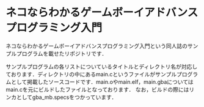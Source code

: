 # ネコならわかるゲームボーイアドバンスプログラミング入門

ネコならわかるゲームボーイアドバンスプログラミング入門という同人誌のサンプルプログラムを載せたリポジトリです．

サンプルプログラムの各リストについているタイトルとディレクトリ名が対応しております．ディレクトリの中にあるmain.cというファイルがサンプルプログラムとして掲載したソースコードです．main.oやmain.elf，main.gbaについてはmain.cを元にビルドしたファイルとなっております．
なお，ビルドの際にはリンカとしてgba_mb.specsをつかっています．
